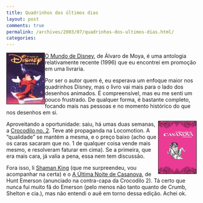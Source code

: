 ```yaml
---
title: Quadrinhos dos últimos dias
layout: post
comments: true
permalink: /archives/2003/07/quadrinhos-dos-ultimos-dias.html/
categories:
---
```

<img src=/img/blig/mundodisney.jpg align="left" border=1><a href="http://www.popmidia.com.br/loja/produtos/mundodisney.htm">O Mundo de Disney</a>, de Álvaro de Moya, é uma antologia relativamente recente (1996) que eu encontrei em promoção em uma livraria.

Por ser o autor quem é, eu esperava um enfoque maior nos quadrinhos Disney, mas o livro vai mais para o lado dos desenhos animados. É compreensível, mas eu me senti um pouco frustrado. De qualquer forma, é bastante completo, focando mais nas pessoas e no momento histórico do que nos desenhos em si.

<img src=/img/blig/casanova.gif align="right" border=1>Aproveitando a oportunidade: saiu, há umas duas semanas, a <a href="http://www.crocodilo.com.br" >Crocodilo no. 2</a>. Teve até propaganda na Locomotion. A &#8220;qualidade&#8221; se mantém a mesma, e o preço baixo (acho que os caras sacaram que no. 1 de qualquer coisa vende mais mesmo, e resolveram faturar em cima). Se a primeira, que era mais cara, já valia a pena, essa nem tem discussão.

Fora isso, li <a href="http://www.omelete.com.br/quadrinhos/news/base\_para\_news.asp?artigo=5862" >Shaman King</a> (que me surpreendeu, vou acompanhar na certa) e o <a href="http://www.universohq.com/quadrinhos/n12102002_05.cfm" >A Última Noite de Casanova</a>, de Hunt Emerson (anunciado na contra-capa da Crocodilo 2). Tá certo que nunca fui muito fã do Emerson (pelo menos não tanto quanto de Crumb, Shelton e cia.), mas não entendi o auê em torno dessa edição. Achei ok.

</tr> </table>



<table width=100% border=0 cellspacing=0 cellpadding=0>
